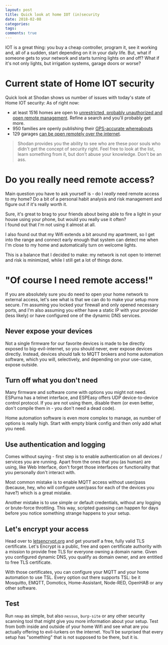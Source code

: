 ```yaml
---
layout: post
title: Quick look at home IOT (in)security
date: 2018-02-08
categories:
tags:
comments: true
---
```


IOT is a great thing: you buy a cheap controller, program it, see it working and, all of a sudden, start depending on it in your daily life. But, what if someone gets to your network and starts turning lights on and off? What if it's not only lights, but irrigation systems, garage doors or worse?  

# Current state of Home IOT security

Quick look at Shodan shows us number of issues with today's state of Home IOT security: As of right now:
- at least 1516 homes are open to [unrestricted, probably unauthorized and open remote management](https://www.shodan.io/search?query=espurna%2F+OR+cmnd%2F+OR+espeasy%2F+OR+sonoff+OR+domoticz). Refine a search and you'll probably get more.
- 950 families are openly publishing their [GPS-accurate whereabouts](https://www.shodan.io/search?query=owntracks%2F)
- 129 garages [can be open remotely over the internet](https://www.shodan.io/search?query=garage+port%3A%221883%22).

> Shodan provides you the ability to see who are these poor souls who didn't get the concept of security right. Feel free to look at the list, learn something from it, but don't abuse your knowledge. Don't be an ass.

# Do you really need remote access?

Main question you have to ask yourself is - do I *really* need remote access to my home? Do a bit of a personal habit analysis and risk management and figure out if it's really worth it.

Sure, it's great to brag to your friends about being able to fire a light in your house using your phone, but would you really use it often?  
I found out that I'm not using it almost at all.

I also found out that my Wifi extends a bit around my apartment, so I get into the range and connect early enough that system can detect me when I'm close to my home and automatically turn on welcome lights.

This is a balance that I decided to make: my network is not open to internet and risk is minimized, while I still get a lot of things done.

# "Of course I need remote access!"

If you are absolutely sure you do need to open your home network to external access, let's see what is that we can do to make your setup more secure. I'm assuming you locked your firewall and only opened necessary ports, and I'm also assuming you either have a static IP with your provider (less likely) or have configured one of the dynamic DNS services.

## Never expose your devices

Not a single firmware for our favorite devices is made to be directly exposed to big-evil-internet, so you should never, ever expose devices directly. Instead, devices should talk to MQTT brokers and home automation software, which you will, selectively, and depending on your use-case, expose outside.

## Turn off what you don't need

Many firmware and software come with options you might not need. ESPurna has a telnet interface, and ESPEasy offers UDP device-to-device control protocol. If you are not using them, disable them (or even better, don't compile them in - you don't need a dead code).

Home automation software is even more complex to manage, as number of options is really high. Start with empty blank config and then only add what you need.

## Use authentication and logging

Comes without saying - first step is to enable authentication on all devices / services you are running. Apart from the ones that you (as human) are using, like Web Interface, don't forget those interfaces or functionality that you personally don't interact with.

Most common mistake is to enable MQTT access without user/pass (because, hey, who will configure user/pass for each of the devices you have?) which is a great mistake.

Another mistake is to use simple or default credentials, without any logging or brute-force throttling. This way, scripted guessing can happen for days before you notice something strange happens to your setup.

## Let's encrypt your access

Head over to [letsencrypt.org](https://letsencrypt.org/) and get yourself a free, fully valid TLS certificate. Let's Encrypt is a public, free and open certificate authority with a mission to provide free TLS for everyone owning a domain name. Given you configured dynamic DNS, you qualify as domain owner, and are entitled to free TLS certificate.

With those certificates, you can configure your MQTT and your home automation to use TSL. Every option out there supports TSL: be it Mosquitto, EMQTT, Domotics, Home-Assistant, Node-RED, OpenHAB or any other software.

## Test

Run `nmap` as simple, but also `nessus`, `burp-site` or any other security scanning tool that might give you more information about your setup. Test from both inside and outside of your home Wifi and see what are you actually offering to evil-lurkers on the internet. You'll be surprised that every setup has "something" that is not supposed to be there, but it is.
